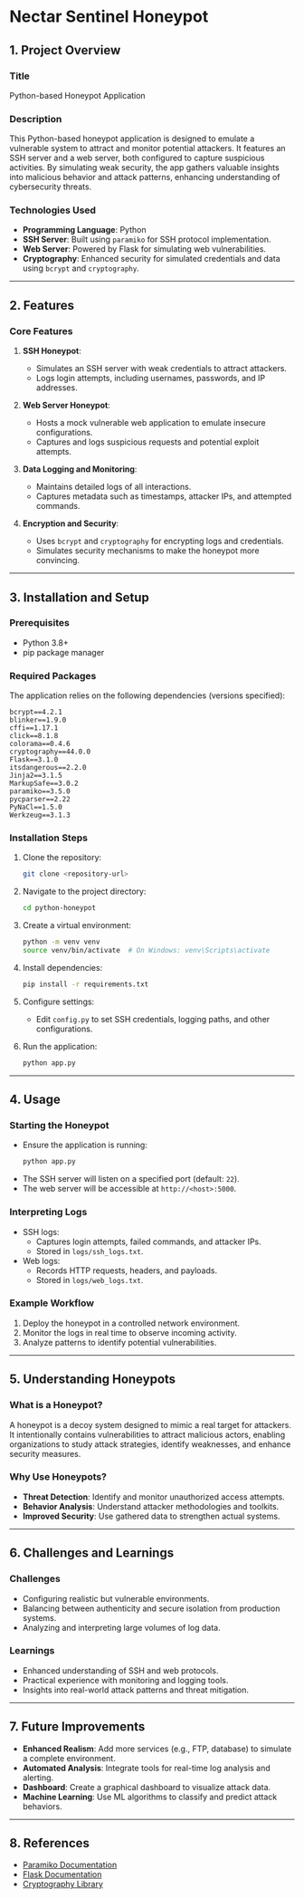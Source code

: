 # Nectar Sentinel Honeypot

## 1. Project Overview

### Title
Python-based Honeypot Application

### Description
This Python-based honeypot application is designed to emulate a vulnerable system to attract and monitor potential attackers. It features an SSH server and a web server, both configured to capture suspicious activities. By simulating weak security, the app gathers valuable insights into malicious behavior and attack patterns, enhancing understanding of cybersecurity threats.

### Technologies Used
- **Programming Language**: Python
- **SSH Server**: Built using `paramiko` for SSH protocol implementation.
- **Web Server**: Powered by Flask for simulating web vulnerabilities.
- **Cryptography**: Enhanced security for simulated credentials and data using `bcrypt` and `cryptography`.

---

## 2. Features

### Core Features
1. **SSH Honeypot**:
   - Simulates an SSH server with weak credentials to attract attackers.
   - Logs login attempts, including usernames, passwords, and IP addresses.

2. **Web Server Honeypot**:
   - Hosts a mock vulnerable web application to emulate insecure configurations.
   - Captures and logs suspicious requests and potential exploit attempts.

3. **Data Logging and Monitoring**:
   - Maintains detailed logs of all interactions.
   - Captures metadata such as timestamps, attacker IPs, and attempted commands.

4. **Encryption and Security**:
   - Uses `bcrypt` and `cryptography` for encrypting logs and credentials.
   - Simulates security mechanisms to make the honeypot more convincing.

---

## 3. Installation and Setup

### Prerequisites
- Python 3.8+
- pip package manager

### Required Packages
The application relies on the following dependencies (versions specified):
```plaintext
bcrypt==4.2.1
blinker==1.9.0
cffi==1.17.1
click==8.1.8
colorama==0.4.6
cryptography==44.0.0
Flask==3.1.0
itsdangerous==2.2.0
Jinja2==3.1.5
MarkupSafe==3.0.2
paramiko==3.5.0
pycparser==2.22
PyNaCl==1.5.0
Werkzeug==3.1.3
```

### Installation Steps
1. Clone the repository:
   ```bash
   git clone <repository-url>
   ```
2. Navigate to the project directory:
   ```bash
   cd python-honeypot
   ```
3. Create a virtual environment:
   ```bash
   python -m venv venv
   source venv/bin/activate  # On Windows: venv\Scripts\activate
   ```
4. Install dependencies:
   ```bash
   pip install -r requirements.txt
   ```
5. Configure settings:
   - Edit `config.py` to set SSH credentials, logging paths, and other configurations.

6. Run the application:
   ```bash
   python app.py
   ```

---

## 4. Usage

### Starting the Honeypot
- Ensure the application is running:
  ```bash
  python app.py
  ```
- The SSH server will listen on a specified port (default: `22`).
- The web server will be accessible at `http://<host>:5000`.

### Interpreting Logs
- SSH logs:
  - Captures login attempts, failed commands, and attacker IPs.
  - Stored in `logs/ssh_logs.txt`.
- Web logs:
  - Records HTTP requests, headers, and payloads.
  - Stored in `logs/web_logs.txt`.

### Example Workflow
1. Deploy the honeypot in a controlled network environment.
2. Monitor the logs in real time to observe incoming activity.
3. Analyze patterns to identify potential vulnerabilities.

---

## 5. Understanding Honeypots

### What is a Honeypot?
A honeypot is a decoy system designed to mimic a real target for attackers. It intentionally contains vulnerabilities to attract malicious actors, enabling organizations to study attack strategies, identify weaknesses, and enhance security measures.

### Why Use Honeypots?
- **Threat Detection**: Identify and monitor unauthorized access attempts.
- **Behavior Analysis**: Understand attacker methodologies and toolkits.
- **Improved Security**: Use gathered data to strengthen actual systems.

---

## 6. Challenges and Learnings

### Challenges
- Configuring realistic but vulnerable environments.
- Balancing between authenticity and secure isolation from production systems.
- Analyzing and interpreting large volumes of log data.

### Learnings
- Enhanced understanding of SSH and web protocols.
- Practical experience with monitoring and logging tools.
- Insights into real-world attack patterns and threat mitigation.

---

## 7. Future Improvements
- **Enhanced Realism**: Add more services (e.g., FTP, database) to simulate a complete environment.
- **Automated Analysis**: Integrate tools for real-time log analysis and alerting.
- **Dashboard**: Create a graphical dashboard to visualize attack data.
- **Machine Learning**: Use ML algorithms to classify and predict attack behaviors.

---

## 8. References
- [Paramiko Documentation](http://www.paramiko.org/)
- [Flask Documentation](https://flask.palletsprojects.com/)
- [Cryptography Library](https://cryptography.io/en/latest/)


